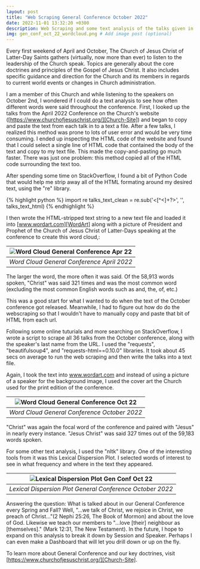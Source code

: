 ```yaml
---
layout: post
title: "Web Scraping General Conference October 2022"
date: 2022-11-01 13:32:20 +0300
description: Web Scraping and some text analysis of the talks given in General Conference from October 2022 # Add post description (optional)
img: gen_conf_oct_22_wordcloud.png # Add image post (optional)
---
```


Every first weekend of April and October, The Church of Jesus Christ of Latter-Day Saints gathers (virtually, now more than ever) to listen to the leadership of the Church speak. Topics are generally about the core doctrines and principles of the Gospel of Jesus Christ. It also includes specific guidance and direction for the Church and its members in regards to current world events or changes in Church administration.

I am a member of this Church and while listening to the speakers on October 2nd, I wondered if I could do a text analysis to see how often different words were said throughout the conference. First, I looked up the talks from the April 2022 Conference on the Church's website ([https://www.churchofjesuschrist.org/][Church-Site]) and began to copy and paste the text from each talk in to a text a file. After a few talks, I realized this method was prone to lots of user error and would be very time consuming. I ended up inspecting the HTML code of the website and found that I could select a single line of HTML code that contained the body of the text and copy to my text file. This made the copy-and-pasting go much faster. There was just one problem: this method copied all of the HTML code surrounding the text too.

After spending some time on StackOverflow, I found a bit of Python Code that would help me strip away all of the HTML formating around my desired text, using the "re" library.

{% highlight python %}
import re
talks_text_clean = re.sub('<[^<]+?>', '', talks_text_html)
{% endhighlight %}

I then wrote the HTML-stripped text string to a new text file and loaded it into [www.wordart.com][WordArt] along with a picture of President and Prophet of the Church of Jesus Christ of Latter-Days speaking at the conference to create this word cloud,:

|![Word Cloud General Conference Apr 22]({{site.baseurl}}/assets/img/gc_apr_22_word_art.png)|
|:--:|
|*Word Cloud General Conference April 2022*|

The larger the word, the more often it was said. Of the 58,913 words spoken, "Christ" was said 321 times and was the most common word (excluding the most common English words such as and, the, of, etc.) 

This was a good start for what I wanted to do when the text of the October conference got released. Meanwhile, I had to figure out how do do the webscraping so that I wouldn't have to manually copy and paste that bit of HTML from each url. 

Following some online tuturials and more searching on StackOverflow, I wrote a script to scrape all 36 talks from the October conference, along with the speaker's last name from the URL. I used the "requests", "beautifulsoup4", and "requests-html==0.10.0" libraries. It took about 45 secs on average to run the web scraping and then write the talks into a text file. 

Again, I took the text into www.wordart.com and instead of using a picture of a speaker for the background image, I used the cover art the Church used for the print edition of the conference. 

|![Word Cloud General Conference Oct 22]({{site.baseurl}}/assets/img/gen_conf_oct_22_wordcloud.png)|
|:--:|
|*Word Cloud General Conference October 2022*|

"Christ" was again the focal word of the conference and paired with "Jesus" in nearly every instance. "Jesus Christ" was said 327 times out of the 59,183 words spoken. 

For some other text analysis, I used the "nltk" library. One of the interesting tools from it was this Lexical Dispersion Plot. I selected words of interest to see in what frequency and where in the text they appeared. 

|![Lexical Dispersion Plot Gen Conf Oct 22]({{site.baseurl}}/assets/img/genconf_oct22_dispersion_plot.png)|
|:--:|
|*Lexical Dispersion Plot General Conference October 2022*|

 Answering the question: What is talked about in our General Conference every Spring and Fall? Well, "...we talk of Christ, we rejoice in Christ, we preach of Christ..."(2 Nephi 25:26, The Book of Mormon) and about the love of God. Likewise we teach our members to "...love [their] neighbour as [themselves]." (Mark 12:31, The New Testament). In the future, I hope to expand on this analysis to break it down by Session and Speaker. Perhaps I can even make a Dashboard that will let you drill down or up on the fly.
 
To learn more about General Conference and our key doctrines, visit [https://www.churchofjesuschrist.org/][Church-Site].

[Church-Site]: https://www.churchofjesuschrist.org/
[WordArt]: https://www.wordart.com/
